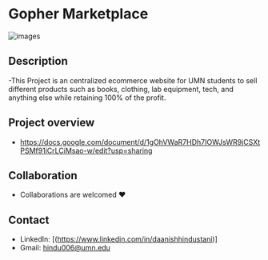 # Gopher Marketplace

![images](https://github.com/user-attachments/assets/90c37c92-68aa-44c2-b8eb-9b707ecb27ec)

## Description
 -This Project is an centralized ecommerce website for UMN students to sell different products such as books, clothing, lab equipment, tech, and anything else while retaining 100% of the profit. 

## Project overview
- https://docs.google.com/document/d/1gOhVWaR7HDh7IOWJsWR9jCSXtPSMf91iCrLCiMsao-w/edit?usp=sharing

## Collaboration
- Collaborations are welcomed ❤️
   
## Contact
 - LinkedIn: [(https://www.linkedin.com/in/daanishhindustani)]
 - Gmail: hindu006@umn.edu
